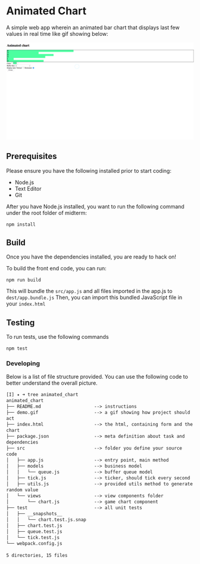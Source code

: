 # Animated Chart

A simple web app wherein an animated bar chart that displays
last few values in real time like gif showing below:

![animated chart demo](demo.gif)

## Prerequisites

Please ensure you have the following installed prior to start coding:

* Node.js
* Text Editor
* Git

After you have Node.js installed, you want to run the following command under the
root folder of midterm:

```
npm install
```

## Build

Once you have the dependencies installed, you are ready to hack on!

To build the front end code, you can run:

```
npm run build
```

This will bundle the `src/app.js` and all files imported in the app.js to
`dest/app.bundle.js`
Then, you can import this bundled JavaScript file in your `index.html`

## Testing

To run tests, use the following commands

```
npm test
```

### Developing

Below is a list of file structure provided.
You can use the following code to better understand the overall picture.

```
[I] ✦ ➜ tree animated_chart
animated_chart
├── README.md                    --> instructions
├── demo.gif                     --> a gif showing how project should act
├── index.html                   --> the html, containing form and the chart
├── package.json                 --> meta definition about task and dependencies
├── src                          --> folder you define your source code
│   ├── app.js                   --> entry point, main method
│   ├── models                   --> business model
│   │   └── queue.js             --> buffer queue model
│   ├── tick.js                  --> ticker, should tick every second
│   ├── utils.js                 --> provided utils method to generate random value
│   └── views                    --> view components folder
│       └── chart.js             --> game chart component
├── test                         --> all unit tests
│   ├── __snapshots__
│   │   └── chart.test.js.snap
│   ├── chart.test.js
│   ├── queue.test.js
│   └── tick.test.js
└── webpack.config.js

5 directories, 15 files
```
